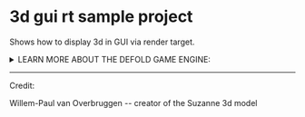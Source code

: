 # 3d gui rt sample project

Shows how to display 3d in GUI via render target.


<details><summary>LEARN MORE ABOUT THE DEFOLD GAME ENGINE:</summary>
Check out [the documentation pages](https://defold.com/learn) for examples, tutorials, manuals and API docs.

If you run into trouble, help is available in [the Defold forum](https://forum.defold.com).

Happy Defolding!
</details>

---

Credit:

Willem-Paul van Overbruggen -- creator of the Suzanne 3d model